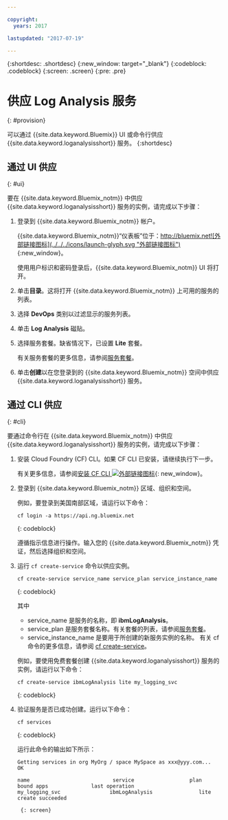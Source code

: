 ```yaml
---

copyright:
  years: 2017

lastupdated: "2017-07-19"

---
```



{:shortdesc: .shortdesc}
{:new_window: target="_blank"}
{:codeblock: .codeblock}
{:screen: .screen}
{:pre: .pre}


# 供应 Log Analysis 服务
{: #provision}

可以通过 {{site.data.keyword.Bluemix}} UI 或命令行供应 {{site.data.keyword.loganalysisshort}} 服务。
{:shortdesc}


## 通过 UI 供应
{: #ui}

要在 {{site.data.keyword.Bluemix_notm}} 中供应 {{site.data.keyword.loganalysisshort}} 服务的实例，请完成以下步骤：

1. 登录到 {{site.data.keyword.Bluemix_notm}} 帐户。

    {{site.data.keyword.Bluemix_notm}}“仪表板”位于：[http://bluemix.net![外部链接图标](../../../icons/launch-glyph.svg "外部链接图标")](http://bluemix.net "外部链接图标"){:new_window}。
    
	使用用户标识和密码登录后，{{site.data.keyword.Bluemix_notm}} UI 将打开。

2. 单击**目录**。这将打开 {{site.data.keyword.Bluemix_notm}} 上可用的服务的列表。

3. 选择 **DevOps** 类别以过滤显示的服务列表。

4. 单击 **Log Analysis** 磁贴。

5. 选择服务套餐。缺省情况下，已设置 **Lite** 套餐。


    有关服务套餐的更多信息，请参阅[服务套餐](/docs/services/CloudLogAnalysis/log_analysis_ov.html#plans)。
	
6. 单击**创建**以在您登录到的 {{site.data.keyword.Bluemix_notm}} 空间中供应 {{site.data.keyword.loganalysisshort}} 服务。
  
 

## 通过 CLI 供应
{: #cli}

要通过命令行在 {{site.data.keyword.Bluemix_notm}} 中供应 {{site.data.keyword.loganalysisshort}} 服务的实例，请完成以下步骤：

1. 安装 Cloud Foundry (CF) CLI。如果 CF CLI 已安装，请继续执行下一步。

   有关更多信息，请参阅[安装 CF CLI ![外部链接图标](../../../icons/launch-glyph.svg "外部链接图标")](http://docs.cloudfoundry.org/cf-cli/install-go-cli.html "外部链接图标"){: new_window}。 
    
2. 登录到 {{site.data.keyword.Bluemix_notm}} 区域、组织和空间。 

    例如，要登录到美国南部区域，请运行以下命令：

    ```
    cf login -a https://api.ng.bluemix.net
    ```
    {: codeblock}

    遵循指示信息进行操作。输入您的 {{site.data.keyword.Bluemix_notm}} 凭证，然后选择组织和空间。
	
3. 运行 `cf create-service` 命令以供应实例。

    ```
	cf create-service service_name service_plan service_instance_name
	```
	{: codeblock}
    
    其中
	
	* service_name 是服务的名称，即 **ibmLogAnalysis**。
	* service_plan 是服务套餐名称。有关套餐的列表，请参阅[服务套餐](/docs/services/CloudLogAnalysis/log_analysis_ov.html#plans)。
	* service_instance_name 是要用于所创建的新服务实例的名称。
	有关 cf 命令的更多信息，请参阅 [cf create-service](/docs/cli/reference/cfcommands/index.html#cf_create-service)。

	例如，要使用免费套餐创建 {{site.data.keyword.loganalysisshort}} 服务的实例，请运行以下命令：
	
	```
	cf create-service ibmLogAnalysis lite my_logging_svc
	```
	{: codeblock}
	
4. 验证服务是否已成功创建。运行以下命令：

    ```	
	cf services
	```
	{: codeblock}
    
    运行此命令的输出如下所示：
	
	```
    Getting services in org MyOrg / space MySpace as xxx@yyy.com...
    OK
    
    name                           service                  plan                   bound apps              last operation
    my_logging_svc                ibmLogAnalysis               lite                                        create succeeded
	```
	    {: screen}
	
    



